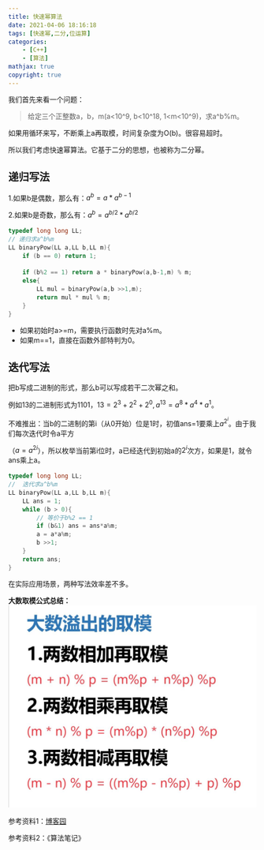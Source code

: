 ```yaml
---
title: 快速幂算法
date: 2021-04-06 18:16:18
tags: [快速幂,二分,位运算]
categories: 
	- [C++]
	- [算法]
mathjax: true
copyright: true
---
```


我们首先来看一个问题：

> 给定三个正整数a，b，m(a<10^9, b<10^18, 1<m<10^9)，求a^b%m。

<!--more-->

如果用循环来写，不断乘上a再取模，时间复杂度为O(b)。很容易超时。

所以我们考虑快速幂算法。它基于二分的思想，也被称为二分幂。

## 递归写法

1.如果b是偶数，那么有：$a^b = a*a^{b-1}$

2.如果b是奇数，那么有：$a^b = a^{b/2}*a^{b/2}$

```C++
typedef long long LL;
// 递归求a^b%m
LL binaryPow(LL a,LL b,LL m){
    if (b == 0) return 1;

    if (b%2 == 1) return a * binaryPow(a,b-1,m) % m;
    else{
        LL mul = binaryPow(a,b >>1,m);
        return mul * mul % m;
    }
}
```

- 如果初始时a>=m，需要执行函数时先对a%m。
- 如果m==1，直接在函数外部特判为0。

## 迭代写法

把b写成二进制的形式，那么b可以写成若干二次幂之和。

例如13的二进制形式为1101，$13=2^3+2^2+2^0,a^{13}=a^8*a^4*a^1$。

不难推出：当b的二进制的第i（从0开始）位是1时，初值ans=1要乘上$a^{2{^i}}$。由于我们每次迭代时令a平方

（$a=a^{2i}$），所以枚举当前第i位时，a已经迭代到初始a的$2^i$次方，如果是1，就令ans乘上a。

```C++
typedef long long LL;
//  迭代求a^b%m
LL binaryPow(LL a,LL b,LL m){
    LL ans = 1;
    while (b > 0){
        // 等价于b%2 == 1
        if (b&1) ans = ans*a%m;
        a = a*a%m;
        b >>1;
    }
    return ans;
}
```

在实际应用场景，两种写法效率差不多。

**大数取模公式总结：**![image-20210407222650012](快速幂算法/image-20210407222650012.png)

参考资料1：[博客园](https://www.cnblogs.com/llsq/p/5810262.html)

参考资料2：《算法笔记》